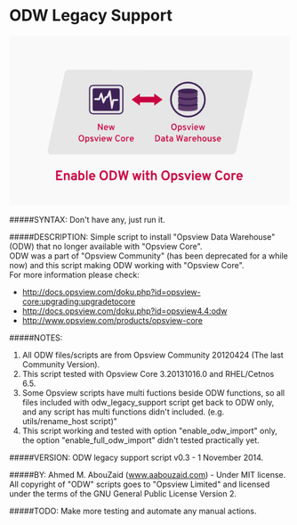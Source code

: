 ODW Legacy Support
==================

![Alt text](Eenable_ODW_with_Opsview_Core.png?raw=true "Eenable ODW with Opsview Core")

#####SYNTAX:
Don't have any, just run it.

#####DESCRIPTION:
Simple script to install "Opsview Data Warehouse" (ODW) that no longer available with "Opsview Core".<br>
ODW was a part of "Opsview Community" (has been deprecated for a while now) and this script making ODW working with "Opsview Core".<br>
For more information please check:<br>
- http://docs.opsview.com/doku.php?id=opsview-core:upgrading:upgradetocore<br>
- http://docs.opsview.com/doku.php?id=opsview4.4:odw<br>
- http://www.opsview.com/products/opsview-core<br>

#####NOTES:
1. All ODW files/scripts are from Opsview Community 20120424 (The last Community Version).<br>
2. This script tested with Opsview Core 3.20131016.0 and RHEL/Cetnos 6.5.<br>
3. Some Opsview scripts have multi fuctions beside ODW functions, so all files included with odw_legacy_support script get back to ODW only, and any script has multi functions didn't included. (e.g. utils/rename_host script)"<br>
4. This script working and tested with option "enable_odw_import" only, the option "enable_full_odw_import" didn't tested practically yet.<br>

#####VERSION:
ODW legacy support script v0.3 - 1 November 2014.


#####BY:
Ahmed M. AbouZaid (www.aabouzaid.com) - Under MIT license.<br>
All copyright of "ODW" scripts goes to "Opsview Limited" and licensed under the terms of the GNU General Public License Version 2.<br>

#####TODO:
Make more testing and automate any manual actions.
